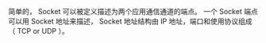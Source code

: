 
简单的， Socket 可以被定义描述为两个应用通信通道的端点。
一个 Socket 端点可以用 Socket 地址来描述， Socket 地址结构由 IP 地址，端口和使用协议组成（ TCP or UDP ）。 
